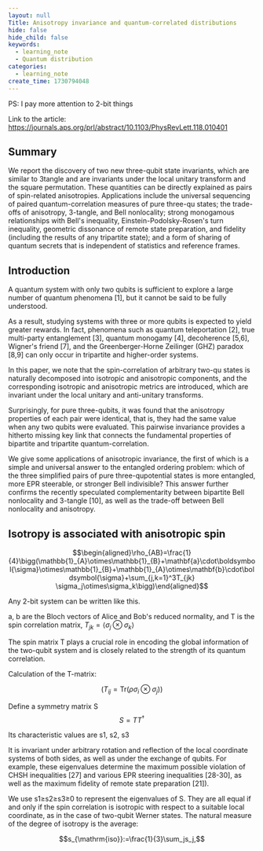 ```yaml
---
layout: null
Title: Anisotropy invariance and quantum-correlated distributions
hide: false
hide_child: false
keywords:
  - learning_note
  - Quantum distribution
categories:
  - learning_note
create_time: 1730794048
---
```


PS: I pay more attention to 2-bit things

Link to the article: https://journals.aps.org/prl/abstract/10.1103/PhysRevLett.118.010401

## Summary

We report the discovery of two new three-qubit state invariants, which are similar to 3tangle and are invariants under the local unitary transform and the square permutation. These quantities can be directly explained as pairs of spin-related anisotropies. Applications include the universal sequencing of paired quantum-correlation measures of pure three-qu states; the trade-offs of anisotropy, 3-tangle, and Bell nonlocality; strong monogamous relationships with Bell's inequality, Einstein-Podolsky-Rosen's turn inequality, geometric dissonance of remote state preparation, and fidelity (including the results of any tripartite state); and a form of sharing of quantum secrets that is independent of statistics and reference frames.

## Introduction

A quantum system with only two qubits is sufficient to explore a large number of quantum phenomena [1], but it cannot be said to be fully understood.

As a result, studying systems with three or more qubits is expected to yield greater rewards. In fact, phenomena such as quantum teleportation [2], true multi-party entanglement [3], quantum monogamy [4], decoherence [5,6], Wigner's friend [7], and the Greenberger-Horne Zeilinger (GHZ) paradox [8,9] can only occur in tripartite and higher-order systems.

In this paper, we note that the spin-correlation of arbitrary two-qu states is naturally decomposed into isotropic and anisotropic components, and the corresponding isotropic and anisotropic metrics are introduced, which are invariant under the local unitary and anti-unitary transforms.

Surprisingly, for pure three-qubits, it was found that the anisotropy properties of each pair were identical, that is, they had the same value when any two qubits were evaluated. This pairwise invariance provides a hitherto missing key link that connects the fundamental properties of bipartite and tripartite quantum-correlation.

We give some applications of anisotropic invariance, the first of which is a simple and universal answer to the entangled ordering problem: which of the three simplified pairs of pure three-qupotential states is more entangled, more EPR steerable, or stronger Bell indivisible? This answer further confirms the recently speculated complementarity between bipartite Bell nonlocality and 3-tangle [10], as well as the trade-off between Bell nonlocality and anisotropy.

##  Isotropy is associated with anisotropic spin

$$\begin{aligned}\rho_{AB}=\frac{1}{4}\bigg(\mathbb{1}_{A}\otimes\mathbb{1}_{B}+\mathbf{a}\cdot\boldsymbol{\sigma}\otimes\mathbb{1}_{B}+\mathbb{1}_{A}\otimes\mathbf{b}\cdot\boldsymbol{\sigma}+\sum_{j,k=1}^3T_{jk} \sigma_j\otimes\sigma_k\bigg)\end{aligned}$$

Any 2-bit system can be written like this.

a, b are the Bloch vectors of Alice and Bob's reduced normality, and T is the spin correlation matrix, $T_{jk}=\langle\sigma_{j}\otimes\sigma_{k}\rangle$

The spin matrix T plays a crucial role in encoding the global information of the two-qubit system and is closely related to the strength of its quantum correlation.

Calculation of the T-matrix:

$$( T_{ij} = \text{Tr}(\rho\sigma_i \otimes \sigma_j) )$$

Define a symmetry matrix S$$S=TT^{\dagger}$$

Its characteristic values are s1, s2, s3

It is invariant under arbitrary rotation and reflection of the local coordinate systems of both sides, as well as under the exchange of qubits. For example, these eigenvalues determine the maximum possible violation of CHSH inequalities [27] and various EPR steering inequalities [28-30], as well as the maximum fidelity of remote state preparation [21]).

We use s1≥s2≥s3≥0 to represent the eigenvalues of S. They are all equal if and only if the spin correlation is isotropic with respect to a suitable local coordinate, as in the case of two-qubit Werner states. The natural measure of the degree of isotropy is the average:

$$s_{\mathrm{iso}}:=\frac{1}{3}\sum_js_j,$$

##